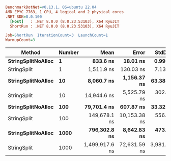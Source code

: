 ``` ini

BenchmarkDotNet=v0.13.1, OS=ubuntu 22.04
AMD EPYC 7763, 1 CPU, 4 logical and 2 physical cores
.NET SDK=8.0.100
  [Host]   : .NET 8.0.0 (8.0.23.53103), X64 RyuJIT
  ShortRun : .NET 8.0.0 (8.0.23.53103), X64 RyuJIT

Job=ShortRun  IterationCount=3  LaunchCount=1  
WarmupCount=3  

```
|             Method | Number |           Mean |        Error |      StdDev |            Min |            Max |   Gen 0 |   Allocated |
|------------------- |------- |---------------:|-------------:|------------:|---------------:|---------------:|--------:|------------:|
| **StringSplitNoAlloc** |      **1** |       **833.6 ns** |     **18.01 ns** |     **0.99 ns** |       **832.9 ns** |       **834.8 ns** |       **-** |           **-** |
|        StringSplit |      1 |     1,511.9 ns |    130.03 ns |     7.13 ns |     1,503.7 ns |     1,516.6 ns |  0.0381 |     3,208 B |
| **StringSplitNoAlloc** |     **10** |     **8,060.7 ns** |  **1,156.37 ns** |    **63.38 ns** |     **8,019.6 ns** |     **8,133.7 ns** |       **-** |           **-** |
|        StringSplit |     10 |    14,944.6 ns |  5,525.79 ns |   302.89 ns |    14,751.6 ns |    15,293.7 ns |  0.3662 |    32,080 B |
| **StringSplitNoAlloc** |    **100** |    **79,701.4 ns** |    **607.87 ns** |    **33.32 ns** |    **79,664.9 ns** |    **79,730.3 ns** |       **-** |           **-** |
|        StringSplit |    100 |   149,678.1 ns | 10,153.38 ns |   556.54 ns |   149,095.1 ns |   150,203.7 ns |  3.6621 |   320,800 B |
| **StringSplitNoAlloc** |   **1000** |   **796,302.8 ns** |  **8,642.83 ns** |   **473.74 ns** |   **795,786.7 ns** |   **796,717.9 ns** |       **-** |           **-** |
|        StringSplit |   1000 | 1,499,917.6 ns | 72,631.59 ns | 3,981.18 ns | 1,495,493.2 ns | 1,503,210.8 ns | 37.1094 | 3,208,001 B |
